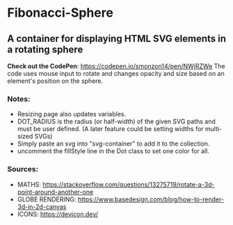 # Fibonacci-Sphere

## A container for displaying HTML SVG elements in a rotating sphere

**Check out the CodePen**: https://codepen.io/smonzon14/pen/NWjRZWe
The code uses mouse input to rotate and changes opacity and size based on an element's position on the sphere.

### Notes:

- Resizing page also updates variables.
- DOT_RADIUS is the radius (or half-width) of the given SVG paths and must be user defined. (A later feature could be setting widths for multi-sized SVGs)
- Simply paste an svg into "svg-container" to add it to the collection.
- uncomment the fillStyle line in the Dot class to set one color for all.

### Sources:

- MATHS: https://stackoverflow.com/questions/13275719/rotate-a-3d-point-around-another-one
- GLOBE RENDERING: https://www.basedesign.com/blog/how-to-render-3d-in-2d-canvas
- ICONS: https://devicon.dev/
